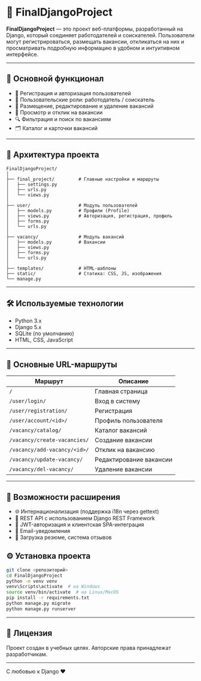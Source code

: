 
# 💼 FinalDjangoProject

**FinalDjangoProject** — это проект веб-платформы, разработанный на Django, который соединяет работодателей и соискателей. Пользователи могут регистрироваться, размещать вакансии, откликаться на них и просматривать подробную информацию в удобном и интуитивном интерфейсе.

---

## 🚀 Основной функционал

- 🔐 Регистрация и авторизация пользователей
- 👤 Пользовательские роли: работодатель / соискатель
- 💼 Размещение, редактирование и удаление вакансий
- 📄 Просмотр и отклик на вакансии
- 🔍 Фильтрация и поиск по вакансиям
- 🗂️ Каталог и карточки вакансий

---

## 🧱 Архитектура проекта

```
FinalDjangoProject/
│
├── final_project/         # Главные настройки и маршруты
│   ├── settings.py
│   ├── urls.py
│   └── views.py
│
├── user/                  # Модуль пользователей
│   ├── models.py          # Профили (Profile)
│   ├── views.py           # Авторизация, регистрация, профиль
│   ├── forms.py
│   └── urls.py
│
├── vacancy/               # Модуль вакансий
│   ├── models.py          # Вакансии
│   ├── views.py
│   ├── forms.py
│   └── urls.py
│
├── templates/             # HTML-шаблоны
├── static/                # Статика: CSS, JS, изображения
└── manage.py
```

---

## 🛠️ Используемые технологии

- Python 3.x
- Django 5.x
- SQLite (по умолчанию)
- HTML, CSS, JavaScript

---

## 🔗 Основные URL-маршруты

| Маршрут                      | Описание |
|-----------------------------|----------|
| `/`                         | Главная страница |
| `/user/login/`              | Вход в систему |
| `/user/registration/`       | Регистрация |
| `/user/account/<id>/`       | Профиль пользователя |
| `/vacancy/catalog/`         | Каталог вакансий |
| `/vacancy/create-vacancies/`| Создание вакансии |
| `/vacancy/add-vacancy/<id>/`| Отклик на вакансию |
| `/vacancy/update-vacancy/`  | Редактирование вакансии |
| `/vacancy/del-vacancy/`     | Удаление вакансии |

---

## 📌 Возможности расширения

- 🌐 Интернационализация (поддержка i18n через gettext)
- 🔄 REST API с использованием Django REST Framework
- 🔐 JWT-авторизация и клиентская SPA-интеграция
- 📧 Email-уведомления
- 📎 Загрузка резюме, система отзывов

## ⚙️ Установка проекта

```bash
git clone <репозиторий>
cd FinalDjangoProject
python -m venv venv
venv\Scripts\activate  # на Windows
source venv/bin/activate  # на Linux/MacOS
pip install -r requirements.txt
python manage.py migrate
python manage.py runserver
```

---

## 📃 Лицензия

Проект создан в учебных целях. Авторские права принадлежат разработчикам.

---

С любовью к Django ❤️